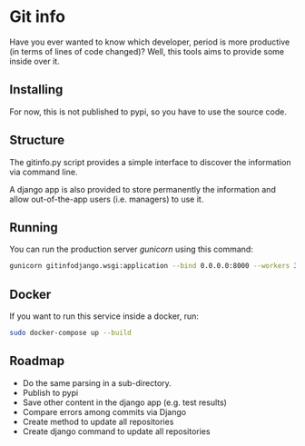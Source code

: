 # Git info

Have you ever wanted to know which developer, period is more productive (in terms of lines of code changed)? Well, this tools aims to provide some inside over it.

## Installing

For now, this is not published to pypi, so you have to use the source code.

## Structure
The gitinfo.py script provides a simple interface to discover the information via command line.

A django app is also provided to store permanently the information and allow out-of-the-app users (i.e. managers) to use it.

## Running

You can run the production server *gunicorn* using this command:

```bash
gunicorn gitinfodjango.wsgi:application --bind 0.0.0.0:8000 --workers 3
```
 
## Docker 

If you want to run this service inside a docker, run:
```bash
sudo docker-compose up --build
```

## Roadmap

- Do the same parsing in a sub-directory.
- Publish to pypi
- Save other content in the django app (e.g. test results)
- Compare errors among commits via Django
- Create method to update all repositories
- Create django command to update all repositories